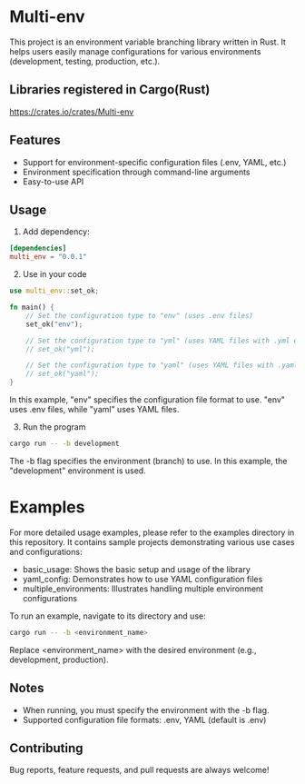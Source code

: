 # Multi-env

This project is an environment variable branching library written in Rust. It helps users easily manage configurations for various environments (development, testing, production, etc.).

## Libraries registered in Cargo(Rust)
https://crates.io/crates/Multi-env

## Features

- Support for environment-specific configuration files (.env, YAML, etc.)
- Environment specification through command-line arguments
- Easy-to-use API

## Usage

1. Add dependency:

```toml
[dependencies]
multi_env = "0.0.1"
```

2. Use in your code

```rust
use multi_env::set_ok;

fn main() {
    // Set the configuration type to "env" (uses .env files)
    set_ok("env");

    // Set the configuration type to "yml" (uses YAML files with .yml extension)
    // set_ok("yml");

    // Set the configuration type to "yaml" (uses YAML files with .yaml extension)
    // set_ok("yaml");
}
```
In this example, "env" specifies the configuration file format to use. "env" uses .env files, while "yaml" uses YAML files.

3. Run the program
```bash
cargo run -- -b development
```
The -b flag specifies the environment (branch) to use. In this example, the "development" environment is used.

# Examples
For more detailed usage examples, please refer to the examples directory in this repository. It contains sample projects demonstrating various use cases and configurations:
- basic_usage: Shows the basic setup and usage of the library
- yaml_config: Demonstrates how to use YAML configuration files
- multiple_environments: Illustrates handling multiple environment configurations

To run an example, navigate to its directory and use:
```bash
cargo run -- -b <environment_name>
```

Replace <environment_name> with the desired environment (e.g., development, production).

## Notes
- When running, you must specify the environment with the -b flag.
- Supported configuration file formats: .env, YAML (default is .env)

## Contributing
Bug reports, feature requests, and pull requests are always welcome!